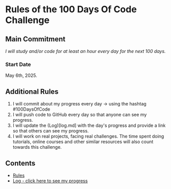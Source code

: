 # Rules of the 100 Days Of Code Challenge

## Main Commitment
*I will study and/or code for at least an hour every day for the next 100 days.*

### Start Date
May 6th, 2025.

## Additional Rules
1. I will commit about my progress every day -> using the hashtag #100DaysOfCode
2. I will push code to GitHub every day so that anyone can see my progress.
3. I will update the (Log)[log.md] with the day's progress and provide a link so that others can see my progress.
4. I will work on real projects, facing real challenges. The time spent doing tutorials, online courses and other similar resources will also count towards this challenge.

## Contents
* [Rules](rules.md)
* [Log - click here to see my progress](log.md)
